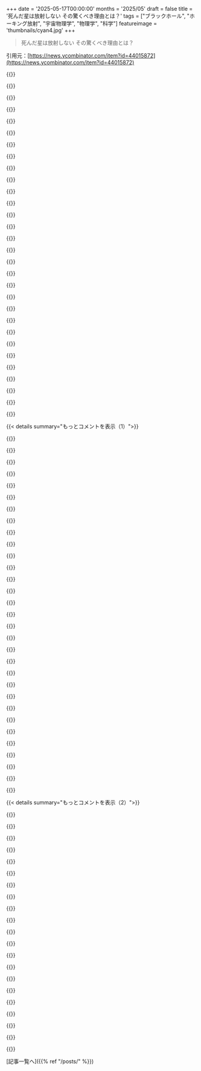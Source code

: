 +++
date = '2025-05-17T00:00:00'
months = '2025/05'
draft = false
title = '死んだ星は放射しない その驚くべき理由とは？'
tags = ["ブラックホール", "ホーキング放射", "宇宙物理学", "物理学", "科学"]
featureimage = 'thumbnails/cyan4.jpg'
+++

> 死んだ星は放射しない その驚くべき理由とは？

引用元：[https://news.ycombinator.com/item?id=44015872](https://news.ycombinator.com/item?id=44015872)




{{<matomeQuote body="＞ Mark Twainが言ったみたいに、「嘘は真実が靴ひもを結んでる間に世界中を回って戻ってこれる」って言うけど、実は彼が言ったんじゃないんだって。みんながそう言ってるから、そのポイントを完璧に示してるよね。あれはGandalfが言ったんだよ、もちろんね。反論しようとする前に言わせてもらうけど、Gandalfは時空連続体みたいなくだらないことに悩む必要がない魔法使いだからね。P．S．： https：／／quoteinvestigator．com／2014／07／13／truth／＞ 結論として、嘘と真実の広まり方を対比する表現はいくつかあって、こういう格言は300年以上進化し続けてるんだ。Jonathan Swiftが1710年に書いた声明［（靴に言及してないけどね）］が元祖とされてるよ。" userName="BlueTemplar" createdAt="2025/05/17 19:38:06" color="">}}




{{<matomeQuote body="脱出速度がcを超える重力源がないのに、どうやってHawking radiationが起こるって想定してるんだろう？仮想的な粒子−反粒子ペアはEvent horizonがないと生き残れない（そしてすぐに消える）んじゃないの。" userName="gruturo" createdAt="2025/05/17 18:14:18" color="#45d325">}}




{{<matomeQuote body="「粒子ペアの片方がEvent horizonから脱出できない」っていう説明は、実際の現象を分かりやすくするための簡略化だってことを覚えておかないとね。実際はEvent horizonの存在下での粒子（または場）のscatteringらしいんだけど、これには直感的で非数学的な説明方法がないから、科学コミュニケーターは誤解を招く形で近似しがちみたいだね。Hawking自身もこう言ってたよ：「この負のエネルギーフラックスを説明するのに、Event horizonのすぐ外に負のエネルギーを持つ粒子と正のエネルギーを持つ粒子の仮想ペアがあると想像してもいいだろう。だけど、この熱放射と面積減少の原因となるメカニズムの絵は、あくまでheuristicなもので、文字通り受け取るべきではないと強調しておきたい」。" userName="EA-3167" createdAt="2025/05/17 18:21:14" color="#38d3d3">}}




{{<matomeQuote body="物理学者じゃないけど、もっと正確な“直感的”な説明として読んだのは、加速している観測者は真空中で熱放射を見るっていうことだよ。これをUnruh effectって言うんだ［0］。Black holeに引き込まれないためには加速した観測者が必要だから、それに落ちない限り、Black holeから熱放射が出てくるのが常に観測されるんじゃないかな？（物理学者の皆さん、間違ってたら訂正してくださいね！）。［0］： https：／／en．m．wikipedia．org／wiki／Unruh_effect" userName="bryan0" createdAt="2025/05/18 16:29:39" color="">}}




{{<matomeQuote body="＞ 加速してる観測者<br>これはProper accelerationのことで、バネ秤とか圧電素子とか、加速度計みたいな apparatusで局所的に測定できるものだよ。<br>＞ Black holeは落ちないためには加速した観測者が必要<br>Black holeの外には、そもそもBlack holeの近くを通らないfree−fall軌道が無限にあるし、Black holeをかすめるhyperbolic軌道や、elliptical、（準−）circular軌道も無限にあるんだ。<br>こういう軌道上の加速度計はProper accelerationがゼロを示すよ。それでも、これらの軌道は外からHorizonを越えることはないんだ。<br>Event horizonとapparent horizonは違うよ。Event horizonがあるとしても、それは時空全体を見ないと決まらない。apparent horizonなら局所的に測定できるapparatusがあるけどね。<br>Proper accelerationを持ってる軌道も無限にあって、その多くはHorizonを越えないけど、ロケットエンジンつけてHorizonを越えるように操縦することもできるよ。<br>旅人がpathに沿って違う加速（free−fallも含めて）を経験すると、観測される粒子の数も場所によって変わるんだ。<br>Unruh effectはProper accelerationしてる観測者に関連するUnruh horizonを生むんだ。その観測者は、加速してるときはfree−fallしてるときより多くの粒子を見るよ。<br>いくらかのradiationは質量がないか、あってもすごく少ないから無限遠まで飛んでいく。中心質量の近くにある一部のHorizonの周りでは、それをHawking radiationって呼ぶんだ（Unruh radiationとか、expanding universeのcosmic horizon associated radiationとは違うよ）。そしてBaezも言ってるように、すっごく長い時間で見ると、粒子が飛び去るにつれて中心質量がどう進化するかも考える必要があるんだ。<br>論文のアイデア（Baezが上のリンク先のブログ記事で否定してる）は、Horizonがなくても、粒子がない真空が粒子豊富な時空に見える可能性があるってことなんだ。それはかなりぶっ飛んだ主張だよね。もしそうなら、電子だって勝手に蒸発しちゃうんじゃないの？" userName="raattgift" createdAt="2025/05/20 12:26:46" color="#38d3d3">}}




{{<matomeQuote body="Arvin Ashがまさにこのeffectについて動画を出してたよ。今の理解のされ方ってすごく単純化されてるみたい。<br>https：／／www．youtube．com／watch？v＝UxVssUb0MsA" userName="pixl97" createdAt="2025/05/17 19:38:11" color="">}}




{{<matomeQuote body="なんだか混乱しちゃったな。動画の最後で「Hawking radiationはBlack holeだけじゃなくて、どんな崩壊した星からも来る」って言ってるのが、記事の主張と一致してるように聞こえるんだけど。" userName="coolcase" createdAt="2025/05/17 20:21:11" color="">}}




{{<matomeQuote body="あれはHawking radiationがどう働くかの、大げさな「白い嘘」だよ。近似ですらなくて、Hawkingがたぶん科学ジャーナリストを満足させるためにでっち上げた、かなり無理のある比喩なんだ。" userName="Sharlin" createdAt="2025/05/17 18:20:30" color="">}}




{{<matomeQuote body="その主張は違うね。Hawkingの1974年の「Black hole explosions？」（Nature paywall）＜https：／／www．nature．com／articles／248030a0＞（sci−hub antipaywall）＜https：／／sci−hub．se／https：／／www．nature．com／articles／248030a0＞<br>あれは科学ジャーナリスト向けなんかじゃないし、全然「far−fetched」じゃないよ。（”．．． the time dependence of the metric during the collapse will cause a certain amount of mixing of positive and negative frequencies ［．．．］ Part of this wave will be scattered by the curvature of the static Schwarzschild solution outside the black hole ．．． Another part of the wave will propagate backwards into the star”）<br>ここで唯一足りないのは、彼のsecond−quantizationアプローチやその解釈についての議論くらいかな。Hawkingの同僚たちは50年前、そんな助けを必要としなかったんだ。<br>これに続いてHawkingの1975年の論文（Project Euclidでopen access）＜https：／／projecteuclid．org／journals／communications−in−mathema．．．＞で詳細に説明されてる。そこで最も関連するのはeqn（2．27−28）あたりで、符号付きの「collapsing bodyへのprobability fluxへの寄与」について話すことは全く問題ないんだ（それを粒子として特定するのとは対照的にね）。<br>Hawking自身、彼の本を含むいくつかの場所でもっとシンプルなポピュラーサイエンスの説明を書いたけど、読者はposition space以外のwave functionのcanonicalizationや直接測定される粒子がどう違うかを理解してる必要はなかった。だけど、そういう著作は、この簡潔な「explosions？」の手紙とその後の論文とは同じじゃないんだ。" userName="raattgift" createdAt="2025/05/20 16:05:53" color="#ff33a1">}}




{{<matomeQuote body="”バリオン数保存則が破れるとんでもなく衝撃的”って、それマジ？ ブラックホールのHawking radiation考えたら、むしろ当然の結果なんじゃない？ とっくの昔に衝撃は受けたけど、今はもう受け入れてると思ってたよ。この記事の書き方、感情的すぎない？ 科学的な説得力に欠けると思うなー。Wikipediaにも”バリオン数の保存は、Hawking radiationによるブラックホールの蒸発の物理学とは矛盾する”って書いてあるしね。" userName="cvoss" createdAt="2025/05/17 18:40:33" color="">}}




{{<matomeQuote body="バリオン数とか量子数を保存できるブラックホールモデルもあるんだよ！<br>よく聞く”ブラックホールに落ちても特異点手前では何も特別なことはない”っていうのは、非物理的な理論に基づくデタラメだからね。外部観測者と落下する本人の観測結果が食い違うなんてありえないでしょ。Penrose図がそうなるのは、非物理的な”無限遠の時間”を含んでるからだよ。外部から落ちるのが見えないなら、客観的事実として誰も落ちてないんだ。これが現実！<br>唯一論理的に正しい解釈は、何もブラックホールに落ちず、落ちようとするものはブラックホールの蒸発を見るってモデル。これなら量子数も保存できるし、外部から見たブラックホールも今の理論と変わらないよ。" userName="jiggawatts" createdAt="2025/05/17 19:01:17" color="#ff33a1">}}




{{<matomeQuote body="”ブラックホールに落ちても特異点手前では何も特別なことはない”って、なんで真実じゃないの？ 落ちる本人からしたら、もしすごく大きいブラックホールなら..." userName="nextaccountic" createdAt="2025/05/17 20:16:00" color="">}}




{{<matomeQuote body="イベントホライズンの内側は、脱出速度がどんどん高くなるから、足元からの光を見れなくなるとか、通過時に絶対なんか気づくことあるって！ 他にも色々起こるだろうけど、イベントホライズンは間違いなく気づく場所だよ！" userName="bencyoung" createdAt="2025/05/17 21:57:40" color="">}}




{{<matomeQuote body="なんで足元が見えなくなるの？ 頭も落ちてるんだから、足元からの光がホライズンから出る必要ないでしょ。自分で見るだけなのに。" userName="ldunn" createdAt="2025/05/18 03:17:11" color="">}}




{{<matomeQuote body="ホライズンは脱出速度がcになる距離だよ。足元はもっと中心に近いから、脱出速度はもっと高い。脳の電気信号ですら下から上に伝わらなくなるだろうから、どっちみち意識失うはずだよ。" userName="mr_toad" createdAt="2025/05/18 13:00:31" color="">}}




{{<matomeQuote body="GR（一般相対性理論）は、ホライズン通過で意識失うなんて予言してないよ！ むしろ等価原理によれば、自由落下してる観測者は、ホライズンを検出する局所的な実験なんて絶対できないんだ。これ、GRの超基本だよ。" userName="ldunn" createdAt="2025/05/18 21:43:32" color="">}}




{{<matomeQuote body="落ちてるかどうかは実験でわかるよ、落ちてる惑星の表面にぶつかるとかさ。イベントホライズンも他の表面と同じで、いつぶつかるか絶対わかるって（光が出てこない場所だよ）。一度越えたら、もう特異点から遠ざかる電磁波はゼロだよ。" userName="bencyoung" createdAt="2025/05/19 07:29:03" color="">}}




{{<matomeQuote body="地面にぶつかるのは自由落下じゃなくなるからわかるだけで、それは関係ない話だよ。イベントホライズンは惑星の表面じゃないから、通過しても加速されたりはしないんだ。<br>ホライズンの内側で光が出られないのも関係ない。だって自分自身も中心に落ちてるんだから。GRでは時空は局所的に平坦で、慣性系ではSRが適用されるんだ。足元が見えなくなるなんて主張は、GRの基本に反してるから、なぜそうならないか説明すべきだね。" userName="ldunn" createdAt="2025/05/19 08:10:24" color="">}}




{{<matomeQuote body="まあ、異論ありだなあ。光はEvent horizonの内側に入っちゃうと、特異点からさらに遠ざかる方向には文字通り動けないんだよ。空間が局所的に平坦かどうかは関係ないと思うけど。例としてhttps://en.wikipedia.wikipedia.org/wiki/Event_horizon#/media/File:BH-n...を見てみて。頭が足より特異点から遠かったら、足は見えないじゃん。これ以上議論する気はないよ！" userName="bencyoung" createdAt="2025/05/19 11:15:42" color="#785bff">}}




{{<matomeQuote body="”外部観測者との整合性を保つために、この蒸発は犠牲者がどんな表面にも到達できないほど速く起こる必要がある。代わりに、ブラックホールは犠牲者から遠ざかり、どんどん速く蒸発する。”<br>これが星の質量分のHawking radiation粒子を放射してるなら、Solar Windみたいなもん？どんどん速く起きてるなら、犠牲者をブラックホールから再び押し離すポイントってあるの？（役に立つなら「犠牲者」はsolar sailでもいいよ）" userName="jodrellblank" createdAt="2025/05/17 19:18:21" color="#785bff">}}




{{<matomeQuote body="そんな方向に動く必要ないし！Spacetime diagram見て、頭と足の軌跡について考えてみろよ！GRに関する本読めよ！GR何も知らないのにGRについて強い意見持つ以外のことは何でもしろよ！" userName="ldunn" createdAt="2025/05/19 11:28:36" color="">}}




{{<matomeQuote body="なんで観測者間で意見が違うとダメなの？って話だけど。もし宇宙船がEvent horizonに落ちるのを一方が見て、もう一方が永遠にそれを見れないとしたら、何が矛盾なの？落ちた側の人が通信で伝えても、そのメッセージは届かないんだから、矛盾はないんじゃない？っていう思考実験だよ。" userName="amluto" createdAt="2025/05/17 19:20:50" color="#785bff">}}




{{<matomeQuote body="Event horizonで何が起こるかは誰も知らないけど、外部からは物理が”壊れる”ように見える。その裏側も普通じゃないはず。数学では漸近線の反対側には鏡像があるのが普通だから、EHで時間が止まって見えるなら、向こう側にも似た何かがあるはずだ。だからEHはただ通り過ぎる場所じゃないと思うな。" userName="quantadev" createdAt="2025/05/17 20:43:51" color="#ff5c5c">}}




{{<matomeQuote body="なんで観測者間で一致しないとダメかって？それはrelativityでイベントそのものは一致しないといけないから。quantum information loss problemもこれで、物は失われないって現代の見解だと、どの観測者から見てもEvent horizonは越えられないはずなんだ。古いGR説を信じるなら、落ちる人がEHを越えた”非イベント”をいつ経験するの？遠くのライトの点滅が落ちるほど速くなる思考実験で考えてみてよ。EH越えで点滅は何回見るの？つまりEHはないんじゃない？" userName="jiggawatts" createdAt="2025/05/17 21:24:57" color="#ff33a1">}}




{{<matomeQuote body="落ちていく犠牲者はかなり不愉快な時間を過ごすだろうね。ブラックホールが実は時間で凍結されたsupernovasだって知るから。外からは犠牲者のblack body radiationが極端に赤方偏移して見えるけど、数学的に歪みを”元に戻す”なら、外部から実際に見ているのは、星の質量分の物質が純粋なエネルギーに変換され、落ちていく犠牲者がそれに吹き飛ばされる様子なんだよ。無傷では戻れないけど、quantum numbersは保存されるよ。" userName="jiggawatts" createdAt="2025/05/17 19:29:51" color="#785bff">}}




{{<matomeQuote body="彼にこれ以上何を望むのかよく分からないけど、論文も教科書もたくさんリンクされてるじゃん？彼はすごいJohn Baezだよ。その人は自分の分野をよく知ってる。君の本当のポイントだけど、それは衝撃的だよ。だってブラックホールが関わらないとBaryon numberは保存されないって主張されてるんだから。" userName="AlecBG" createdAt="2025/05/17 19:07:20" color="">}}




{{<matomeQuote body="まず、Kruskal coordinates見ればEvent horizonはただのnull hypersurfaceで、越える瞬間に局所的には気づかないよ。蒸発を考えるならVaidya metricとか見て。EH越える時に特定の質量でBHを見る。越えたらrが時間的になり特異点へ強制移動。君が言った凍結supernovaには吹き飛ばされない。回転や電荷BHだとCauchy horizon越えで蒸発見たり、永遠BHならtimelike infinity見たりするけど、その時はblue shifted incoming radiationに注意ね。" userName="machina_ex_deus" createdAt="2025/05/17 21:49:40" color="#785bff">}}




{{<matomeQuote body="MSci in Physicsはさておき... 君が話してるspacetime diagramsへのリンクいくつか貼ってくれる？" userName="bencyoung" createdAt="2025/05/19 13:49:11" color="">}}




{{<matomeQuote body="相対性理論では観測者間でイベントそのものは変わらないよ。t’=t-1/tみたいな簡単な変換でも、ある座標系では起きないイベントが生まれるだけ。シュヴァルツシルト計量だともっと複雑で、遠くからは落ちる瞬間は見えないけど、落ちてる岩石はすぐ特異点に到達しちゃうんだ。＜br＞事象の地平線自体は（十分大きいブラックホールなら）通過できても、そのすぐ後に特異点で潰される可能性が高い。ポップサイエンスが「nothing special」って言うのは、大きいブラックホールなら潮汐力で潰されずに済むって意味で、それは間違ってないよ。計算したから知ってるんだ。" userName="amluto" createdAt="2025/05/17 22:13:45" color="#ff33a1">}}




{{<matomeQuote body="数学で漸近線に片側から近づくとき、反対側にもmirror versionがあるなんて言うけど、1/sqrt(x)みたいにそうじゃない例もあるじゃん？ そもそもSchwarzchild metric自体がそうでしょ。落ちる宇宙船から見ると事象地平線はフツーだよ。その後の話は別だけどね。＜br＞GRの授業、面白いから受けてみなよ！" userName="amluto" createdAt="2025/05/17 22:58:29" color="">}}




{{< details summary="もっとコメントを表示（1）">}}

{{<matomeQuote body="Kruskal-Szekeres coordinatesのWikipediaの図を見るとよく分かるよ。事象の地平線ではspacetimeに何も急激な変化は起きないんだ。とってもregularだよ。ただ、一度越えちゃうとsingularity（特異点）がinevitable（避けられない）君の未来になっちゃうんだ。未来lightconesのどの道を進んでも特異点にぶつかる運命なんだよ。図を見れば一目瞭然！＜br＞[1]: https://en.wikipedia.org/wiki/Kruskal%E2%80%93Szekeres_coord...＜br＞[2]: K-S coordinates の便利な特徴は、lightcones が常に +-45 度になることだよ。" userName="ldunn" createdAt="2025/05/19 21:52:38" color="#38d3d3">}}




{{<matomeQuote body="ああいうblastが光速より速く動かないといけないなら、どうやって彼らは顔面にblastされてるの？" userName="quantadev" createdAt="2025/05/17 20:47:57" color="">}}




{{<matomeQuote body="僕が言いたかったのは、xでf(x)が無限大に漸近する時の関数の左右mirroringのこと。水平漸近線はRelativityで問題にならないけど、Schwarzchild metricにはEH半径で無限大に漸近するものと定数に近づくものがあるんだ。だから、僕が言ってた漸近性の例にも、君の「水平」な例みたいにもなるんだよ。言葉足らずでごめんね。" userName="quantadev" createdAt="2025/05/18 00:36:08" color="">}}




{{<matomeQuote body="AUスケールで測るようなブラックホールがたくさんあるって知ってる？ そういうブラックホールの中では、結構な時間の猶予があるんじゃないの？ time dilation は君にとってかなり不利に働く？" userName="Dylan16807" createdAt="2025/05/18 05:54:37" color="">}}




{{<matomeQuote body="ありがとう！少し違う話してるかな？ 大きいブラックホールでも事象地平線ってboundaryでしょ？＜br＞すごいゆっくり事象地平線を通過するとして、足が越えて頭がまだって時、自分の足は見えなくなるの？ 君の足の未来light coneを頭が通過するのは分かるけど、光線がその道を通れるのかが分からないんだよね。ちゃんと勉強してから時間経ちすぎちゃったな。" userName="bencyoung" createdAt="2025/05/20 12:10:20" color="">}}




{{<matomeQuote body="Kruskal coordinatesとかEddington-Finkelstein coordinatesの図を見てよ。Schwarzschild座標だと落ちる観測者は地平線に漸近的に近づくだけで越えないのはcrystal clearだ。＜br＞他の座標はcrossingできるようにするために数学的な無限大を使ってるけど、それはfinite-lifetimeなブラックホールにはphysicalじゃない。無限大を書いちゃったら、それはphysicsとしてはダメなんだよ！" userName="jiggawatts" createdAt="2025/05/18 03:49:16" color="">}}




{{<matomeQuote body="この主張は圧倒的に受け入れられてる科学コンセンサスと違う。だから証拠を出すのはお前の番だ。何万ものPh.D.物理学者は有限時間で落ちないことに同意できるって言ってるのに、お前の主張の根拠はどこにもないじゃないか？" userName="feoren" createdAt="2025/05/17 19:32:30" color="">}}




{{<matomeQuote body="問題集でブラックホール落下時間を計算したけど、マイクロ秒より全然短かったはず。特異点への固有時間を最大にするには何もしちゃダメ。ロケット噴射は逆効果だ。特異点は時間的に先にある。これはSchwarzchild metricの話で、現実のブラックホール（有限時間に形成されたもの）は違う解が必要だ。" userName="amluto" createdAt="2025/05/18 13:06:48" color="#ff33a1">}}




{{<matomeQuote body="当時のHNでの議論だよ。<br>Universe expected to decay in 10⁷⁸ years, much sooner than previously thought (phys.org)<br>https://news.ycombinator.com/item?id=43961226<br>223ポイント、5日前、コメント323件。" userName="cubefox" createdAt="2025/05/17 19:02:46" color="">}}




{{<matomeQuote body="あはは、俺もこれとそっくりなコメント数日前に書いたわ。<br>https://news.ycombinator.com/item?id=43964524<br>ほんと、あの論文はナンセンスだな。<br>プレプリントサーバーってたまに査読通らないようなの載っけちゃうんだよな。（2年くらい前の韓国の”超伝導体”覚えてるだろ！？）<br>マスコミはこういうの書くとき慎重になった方がいいぜ！" userName="A_D_E_P_T" createdAt="2025/05/17 20:25:20" color="">}}




{{<matomeQuote body="ナンセンスかどうかは置いといて、この批判的な評価の中の引用は気になるな。「もし俺がこういう衝撃的な発展について記事を書く科学ジャーナリストだったら、専門家にメールして本物か確認するだろう」。そんな態度じゃ、かつて専門家が間違ってた地球平面説や天動説を信じることになるじゃないか。" userName="rubitxxx4" createdAt="2025/05/18 11:02:16" color="">}}




{{<matomeQuote body="あのコメントはこう修正したいね、「専門家にメールして、この発見が現在の科学的世界観にどう収まるかをもっとよく理解するべきだ」って。<br>専門家を盲信すべきじゃないけど、挑戦も絶対盲信すべきじゃないぜ。" userName="darkerside" createdAt="2025/05/18 16:21:27" color="">}}




{{<matomeQuote body="革新的な理論がほとんどの専門家から間違っていると思われることは稀だ。世の中には無価値なデマが多いのに、ジャーナリストが専門家に相談せずどれが真実か判断するのは愚かだ。嘘を広めすぎて真実が信じられなくなるぞ。" userName="michaelmrose" createdAt="2025/05/19 05:22:37" color="#785bff">}}




{{<matomeQuote body="あのコメントに同意だね。専門家は間違えること、もちろんあるけど、帰無仮説としては彼らの意見の方が科学ジャーナリストの意見より”より正しい”ってことになる。<br>余談だけど、地球が平面だって本当に信じてた人なんていなかったぜ：https://en.wikipedia.org/wiki/Myth_of_the_flat_Earth。" userName="discoinverno" createdAt="2025/05/18 13:20:52" color="">}}




{{<matomeQuote body="”誰も本当に地球が平面だと信じてなかった”<br>お前のリンクは中世に地球が平面だと思ってたかって議論してるだけだぜ。<br>古代MesopotamiaやEgyptに住んでた人たちは、俺たちみんな海に浮かぶ平らな円盤か平面の上に住んでるって信じてたんだぜ。" userName="rubitxxx4" createdAt="2025/05/18 15:47:45" color="">}}




{{<matomeQuote body="この問題で明らかになるのは、原著者がバカってより、知識がsilos化してるってことだね。みんなの知識を進めるのが目的なら、これ良くないわ。academiaで起きてることは、関連分野でも失敗してるみたいで、それって良くないよ。" userName="nimish" createdAt="2025/05/17 18:14:16" color="">}}




{{<matomeQuote body="本当にそんなにsiloed？記事で言われてる条件（グローバルなtimelike Killing fieldがあること）は、曲がった空間でのquantum field theory in curved spacesの入門書なら全部載ってるし、関連するWikipedia記事[1]の最初の数段落にもあるよ。たとえここで当てはまらなくても、著者はなんでそうじゃないのか言うべきだったね。著者たちがバカとか悪意があったとは思わないけど、思いがけない結果を相談なしで推し進めるのは軽率だったかもね。<br>1: https://en.wikipedia.org/wiki/Quantum_field_theory_in_curved..." userName="kmm" createdAt="2025/05/17 19:40:05" color="#ff5c5c">}}




{{<matomeQuote body="全然”silos”なんかじゃないよ、全部arxivにあるじゃん！自分の専門外でミスるのは簡単。科学プロセスは間違いを見つけてもらうためにある。議論して世界は進む。システムは機能した。<br>苦手なのはアイデアがニュースになる前にフィルタリングすることだね。それは最悪だけど，”academia failing”の問題じゃない全然。目利きたちが仕事したんだよ！" userName="ajross" createdAt="2025/05/17 18:42:54" color="#ff5c5c">}}




{{<matomeQuote body="まあ、もう一つの側面として、原著者とpop-sci journalistsたちは、自分たちがどこで間違ったのか、主張がいかにとんでもないか理解できてないみたいだね。まさに、彼らの仕事が『理解しないこと』にかかってるから。修正できたはずなのに。2年経った今でもこの問題をぐるぐる回ってなくて済んだのに、まだやってる。<br>まあ、よくある話だね。ちょっと退屈。" userName="kurthr" createdAt="2025/05/17 18:32:46" color="">}}




{{<matomeQuote body="これが本当に理解するのが難しいプロセスで、QFTにものすごく精通してる必要があるってのも大きいよね。そういう条件に合うほとんどの人は、ポピュラーサイエンスの記事書いたり訂正したりするより、もっと時間を使うべきいいこと持ってるんだよ。" userName="EA-3167" createdAt="2025/05/17 18:34:39" color="">}}




{{<matomeQuote body="＞ clearly a lot of knowledge held in silos.<br>私はそうは思わないな。最終目標は広く公開することだから。むしろ pre-print publication まで手札隠しがち。数ヶ月・年かけて取り組んで、もっと早く誰かに問題指摘してもらえたはずってこと。<br>科学で言うと、pull request 前にブランチ磨いて『メモリリークすごいし、他のAPIで動くよ』って言われる感じ。<br>人間スケールで解決策あるか不明。研究分野広大すぎてみんな繋げられない。価値ある意見が必要な人が得て、それを与えられる人がゴミに溢れないようにするなんて無理。<br>大学がPR熱心すぎてプレスリリースすぐ出すの止めれば、公にみっともない真似は防げるかもだけど、根本問題は解決しないね。" userName="grues-dinner" createdAt="2025/05/18 01:59:00" color="#ff33a1">}}




{{<matomeQuote body="＞ clearly a lot of knowledge held in silos.<br>この問題で本当に明らかになるのは、人はセンセーショナルな話を広めて議論するのが大好きで、反対意見で楽しみを台無しにする人なんて誰も聞きたがらないってことだと思うんだ。<br>元の話のHNでの議論[1]を見てみなよ。ずっと下にA_D_E_P_Tって人のコメントがあって、論文がナンセンスだって説明してて、この記事の反対意見を指してる。そのコメントはHN読者にダウンボートされたんだ。<br>だから知識のサイロなんて無いんだ。我々単純な人たちは、最新のブレークスルーを深く調べずに議論したいだけ。そうしないと楽しみ台無しになるからね。<br>[1] https://news.ycombinator.com/item?id=43961226" userName="moefh" createdAt="2025/05/17 18:51:31" color="#785bff">}}




{{<matomeQuote body="A_D_E_P_T’のコメントへの直リンクだよ: https://news.ycombinator.com/item?id=43964524" userName="jhalstead" createdAt="2025/05/17 19:55:34" color="">}}




{{<matomeQuote body="こういうアイデアは楽しい推測になると思うけど、間違ったアイデアを広めないでもっと楽しめること（文字通りのScience Fictionみたいな！）ってあると思うんだ。上に楽しさを築けるなら、現実の物理そのものが（学術的に）楽しい必要はないんだよ:)" userName="gnramires" createdAt="2025/05/17 18:57:28" color="">}}




{{<matomeQuote body="あのコメントは良いんだけど、専門的すぎ。理にかなってるかわかりにくい。general relativityのレベルが低すぎて、細かいこと全部理解できないや。<br>過剰宣伝の結果を予想してあのスレッド全体スキップしたし、寝なきゃいけないからね https://xkcd.com/386/ 。灰色になってたらアップボートしただろうな。<br>あのコメントはELI35[1]みたいだけど、HNならELI25[2]版が良いね。ELI25導入とELI35詳細とか。（ELI5[3]は全然好きじゃないな。）<br>[1] general relativityでpostdoc終えたばかり。[2] Geology専攻終えたばかり。原子と微積分は知ってるけどcovariantが何か全く分からない。gaugeも知ってるgaugeじゃない。[3] ロリポップ欲しいだけ。" userName="gus_massa" createdAt="2025/05/17 23:39:31" color="">}}




{{<matomeQuote body="まさかHNで懐疑的な人がいないなんてことはないと思うんだけど。<br>ちょっとでも科学的な結果に触れてる記事が投稿されると、絶対HNのコメント欄から誰か出てきて、それをディスるんだから。これは間違いないね。正しいかどうかにかかわらず、必ず反論してくる”あの人”がいるんだ。<br>あと、君が言ってるコメントは、多分HNが反対意見に偏見があるんじゃなくて、トーンが悪かったから低評価されたんだと思う。「くだらないね．」ってコメントを始めるのは、「君は間違ってる．」って始めるのと同じくらい、実りある会話にはつながらないからね．" userName="ryandrake" createdAt="2025/05/17 19:16:27" color="">}}




{{<matomeQuote body="arxivのドラフトだったら同意だけど．でも正直、この場合のコメントの明快さと簡潔さは評価するよ．<br>それと、あの論文は有名なジャーナルに載ったんだから、あのトーンも許されると思う．だって、その論文が受けた注目の高さを見ればわかるでしょ．<br>特に、もし撤回されたとしても、たぶん同じように記事にはならないだろうしね．" userName="twothreeone" createdAt="2025/05/18 06:19:30" color="">}}




{{<matomeQuote body="「くだらないね．」みたいな発言の意図は、起きるべきじゃない会話を未然に防ぐことにあるんだよ．だって、そんな会話はバカバカしくなるだけだからね．<br>もしそれが正しければ、言うべきはそれなんだよ．" userName="andrewflnr" createdAt="2025/05/18 03:23:38" color="">}}




{{<matomeQuote body="もうどうしようもない問題なんだろうね、これは．<br>地球上にはたぶん何百万もの物理学者がいるわけでしょ．<br>会社で働いてる人なら、たった数百人だって、同じことを理解して同意させるのがどれだけ大変かわかると思うんだ．<br>実際のところ、あまりにも多くの人が、あまりにも多くのことをやりすぎてるんだよ．<br>専門分野が違うだけで、同じ分野の人にさえチンプンカンプンに聞こえるテクニカルな論文なんてざらにあるんだから、こういうことが起きても驚かないよね．<br>特に最近は科学的に論文を発表するプレッシャーや、現代の”ジャーナリズム”のトレンドも相まってね．" userName="bmitc" createdAt="2025/05/18 04:04:47" color="#785bff">}}




{{<matomeQuote body="人口の99．999999999パーセントの人たちは、研究の大部分を理解し始めることすら夢にも見れないくらい知識がないんだよ．<br>大人でさえ、まともに本も読めないんだから、ましてや解析学1の試験に合格するなんて無理でしょ．" userName="tekla" createdAt="2025/05/17 18:36:10" color="">}}

{{</details>}}




{{< details summary="もっとコメントを表示（2）">}}

{{<matomeQuote body="こういう物理学の論文の多くは面白いけど、結局はただのノイズなんだよ．<br>テストされてない理論は、事実じゃない．それはただ誰かが（PhD持ちだろうがなかろうが）思いつきで言ってるだけで、もしかしたら物事を説明できるかもしれないってだけなんだ．<br>宇宙論や物理学のほとんどはまだ理論の段階だし（Big BangもString Theoryもね）、たとえ理論の90％が事実に合ってても、まだ間違ってる可能性はあるんだ．<br>テスト不能な理論の上に、別のテスト不能な理論を積み重ねて、さらに別のテスト不能な理論を引用する、こういうのを見かけることが増えてるんだ．だから理論物理学は危機的な状況にあると思うんだよ、個人的にはね．<br>うちの母さんと父さんも、これら全部を説明できるテスト不能な理論を持ってるよ．それは”God”って呼ばれてる．SF作家たちもたくさん持ってるし、たぶんAIもすぐにこの山に貢献するだろうね．<br>テスト可能な論文を作ったり、実験的に証明したりする科学者たちには敬意を表するよ．" userName="boznz" createdAt="2025/05/17 20:46:37" color="#ff33a1">}}




{{<matomeQuote body="僕たちは、どれだけしっかりしたモデルでも全部”theory”（理論）って呼ぶんだよ．<br>テストされてない理論は、”hypothesis”（仮説）って呼ぶ方がいいかもしれないね．<br>この言葉の使い方の間違いが、「あれはただの理論だから無視すればいい」って言う変な人たちにつけ入る隙を与えてるんだ．彼らは自分たちの使い方と科学的な使い方の違いを理解してないんだよね．" userName="michaelmrose" createdAt="2025/05/19 05:30:14" color="#ff5733">}}




{{<matomeQuote body="質量がある物体がなんで重力放射しないのか、簡単な説明ない？<br>加速してる観測者はUnruh効果で熱放射を見るらしいじゃん。惑星の上に立ってる俺らも重力で加速してるんだから、Unruh放射見てるんじゃないの？ これってHawking radiationと関係あんの？" userName="qnleigh" createdAt="2025/05/18 02:43:16" color="#45d325">}}




{{<matomeQuote body="＞ If you’re standing on a planet, you’re accelerating under gravity, and therefore don’t you see Unruh radiation?<br>素人なんだけどさ、立ってる時って本当は加速してないんじゃないの？ 下に支えるものがなくて落ちてる時にだけ加速するんでしょ。" userName="dataflow" createdAt="2025/05/18 03:09:27" color="">}}




{{<matomeQuote body="ああ、ここで言う”加速”にはいくつか定義があるね。Unruh radiationは”慣性系じゃない”時に起こるんだ。つまり、加速を感じる時。宇宙のロケットの中とか、多分地球の表面に立ってる時とかね。<br>君の言うことは直感的だけど、Einsteinがgeneral theory of relativityにたどり着いたのは逆の考え方からなんだ。この問題とgeneral relativityを説明してるちょっとオタクっぽいけど良いVeritasium videoがあるよ → https://youtu.be/XRr1kaXKBsU?si=1iudoAx5kWgWHHt-" userName="qnleigh" createdAt="2025/05/18 03:31:25" color="#45d325">}}




{{<matomeQuote body="ああ、なるほどね！うん、Einsteinの”happiest thought”は知ってるよ。ただUnruh effectで言ってる”acceleration”がどういう意味か、ちょっと分からなくなってたんだ。スッキリした！" userName="dataflow" createdAt="2025/05/18 04:01:14" color="">}}




{{<matomeQuote body="俺も素人。でも、絶対零度じゃない限り、体内の粒子は動いてるし、質量があれば確かに重力放射するんじゃないの？ 絶対零度になって止まるまで。<br>pop science videoの理解だと、素粒子は確かに消滅する（蒸発）らしいけど、それはweak forceによるdecayだけなんだって。" userName="nazgul17" createdAt="2025/05/18 03:31:47" color="">}}




{{<matomeQuote body="いや、惑星の上に立ってる時も、実際は加速してるんだよ。" userName="varjag" createdAt="2025/05/18 10:51:16" color="#45d325">}}




{{<matomeQuote body="この記事の詳細で気になった箇所:<br>＞ [in their 1975 paper] Ashtekar and Magnon also assume that spacetime is globally hyperbolic<br>現代の仮定ってspacetimeはglobally flatだってことじゃないの？" userName="layer8" createdAt="2025/05/17 20:19:03" color="#ff5733">}}




{{<matomeQuote body="そのtermはcausal structureのことだよ → https://en.wikipedia.org/wiki/Globally_hyperbolic_manifold" userName="senderista" createdAt="2025/05/17 21:51:31" color="#ff5c5c">}}




{{<matomeQuote body="これ勉強中だから詳細はあやふやなんだけど、spacetime curvatureとspatial curvatureって違うんだと思う。空間の3次元部分がflatでも、時空全体はhyperbolicになりうるんだ。<br>spaceがflatっていうのはassumptionじゃなくて、GRはglobal space curvatureを決めないから、globally negativeやpositive curvatureの可能性もあるんだけど、so far証拠がないんだ。" userName="griffzhowl" createdAt="2025/05/18 12:05:40" color="#ff33a1">}}




{{<matomeQuote body="black holesでは本質的に”loss of a dimension”って考えてるんだ。（これ説明するの大変だけど）。だから’baryons’（3つのquarkの集まり）も空間のdimension数（3D＝3 Quarks）で決まるんじゃないかって。event horizonに達するとquarkがバラバラになって、baryonが存在しない何か（例えば2D space）になるのかも。<br>”surface” of an event horizonでlawsがpreservedされて、singularityやentire interior inside black holesはsimply存在しないんじゃないかと考えてる。Relativityが”breaks” spacetimeする部分（i.e. problems with infinities and divide-by-zero）は、loss of a dimensionって見方で解決できることが多いんだ。例えばlength contractionはdimensionをcompress out（at light speed）してるし、time dilation（at event horizons, or light speed）もremoval of a dimension。<br>これはHolographic Principleにも似てるね。俺のviewではeven Lorentz equation自体がN-Dimensional spaceを(N-1)-Dimensional spaceにsmoothly transformする方法の表現で、asymptoteがdimensionが”lost”された時にちょうど到達するexponential-like curveになってる。<br>”time”ってどんなdimensionalityにいてもspecial dimensionに思えるのは、spacesにおけるこのdimensionality hierarchyの’next one up’ or ’next one down’だからだと思う。これがMinkowski Space distance formulaで’time’が他のdimensionsとopposite sign (+/-)にされるexact reasonで、Metric Signatureに関わらず当てはまる。<br>これはもちろん俺たちのentire 4D universeがitself a space embedded in a larger spaceで、technically higher dimensionsから見ると”event horizon”でもあるってimplyしてる。" userName="quantadev" createdAt="2025/05/17 18:51:11" color="#ff5c5c">}}




{{<matomeQuote body="事象の地平線の”表面”で法則が保たれるって考え方、それ良くないと思うよ。大きいブラックホールなら事象の地平線で変なことは何も起きないし、大きな長さの収縮もないんだ。" userName="nabla9" createdAt="2025/05/17 19:40:45" color="">}}




{{<matomeQuote body="特異点の”無限”は確かに中心にあるけど、相対論的な最大効果は全部EH（事象の地平線）の表面だよ。エントロピー（情報量）もEHの面積で決まるって証明されてるし、全てが表面に残ってるって大きなヒントだよね。時計が落ちるのを見ても、止まるのはEHだよ、中心じゃない。中心に全てあるって誤解されがちだけど、面白いことは全部表面で起きてるんだ。" userName="quantadev" createdAt="2025/05/17 19:43:37" color="#ff5c5c">}}




{{<matomeQuote body="ホログラフィック原理を誤解してると思うよ。情報がベッケンシュタイン限界を作る二次元表面に符号化されてても、その領域を横切る時に何かが変わるって意味じゃない。ブラックホールが放出する放射が、吸収した物質の情報を放出できないって意味だけなんだ。" userName="nabla9" createdAt="2025/05/20 08:46:53" color="#38d3d3">}}




{{<matomeQuote body="事象の地平線が色んな次元で存在しうる（普通のブラックホールはEHに2次元の空間自由度がある）なら、俺たちの3次元宇宙自体が、より高次元の4次元空間からの”多様体”（射影）だって推測が成り立つよね（つまり、俺たちは3次元のEH上に住んでるのかも）。その4次元空間も5次元からの射影かもしれない。これってホログラフィック原理にすごく似てるけど、もっと一般的な理論だね。" userName="quantadev" createdAt="2025/05/21 14:37:45" color="#38d3d3">}}




{{<matomeQuote body="事象の地平線の”表面”で法則が保たれて、特異点とかブラックホール内部は存在しないかもって考え、魅力的だけど、じゃあ物質の球体がほんの少しだけ密度が高くなりすぎた時、その”遷移”で何が起きるの？" userName="BlueTemplar" createdAt="2025/05/17 19:31:39" color="">}}




{{<matomeQuote body="Lorentz変換とか相対性理論の法則みたいなもんだよ。質量が大きくなったり時間が遅くなっても、光速に達するまでは理論の”問題”はない。でも、小さな空間に質量が詰め込まれると”新しい数学”が出てくるって指摘は良いね。俺はLorentz変換をN次元から(N+/-1)次元へ次元を変える方法だと見てる。それは空間を”圧縮”して次元を自由度から取り除くのと equivalent なんだ。" userName="quantadev" createdAt="2025/05/17 19:40:47" color="#ff5c5c">}}




{{<matomeQuote body="100年どころかそんな遠い未来の出来事を予測するなんて、絶対当たらないって賭けるね。何兆兆年も先のことで、今の物理学じゃ証明のしようがないよ。" userName="m3kw9" createdAt="2025/05/18 02:15:42" color="">}}




{{<matomeQuote body="まあ、古くからの問題と今の状況は分かるよ。でも、どうすればいいんだ？科学って偽情報の場所じゃないはずなのに、全然防衛できてないみたいだ。お金をもらって嘘をつく人がいて、彼らが嘘つきだって言う人にはお金が出ない。外から見ると科学の論争は政治みたいに見えて、科学者は信用を失っちゃう。それ、マジで問題だよね。" userName="w10-1" createdAt="2025/05/17 22:45:48" color="">}}

{{</details>}}



[記事一覧へ]({{% ref "/posts/" %}})
